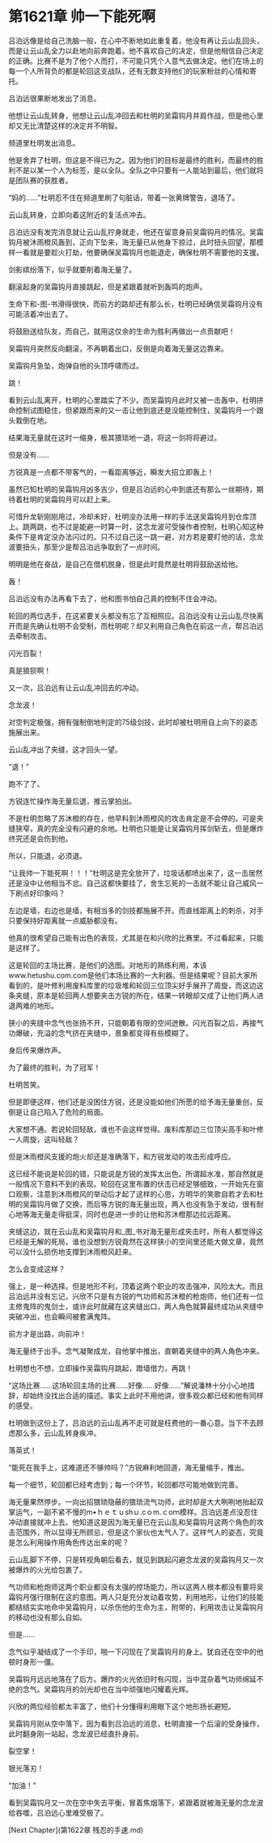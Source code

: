 # 第1621章 帅一下能死啊

吕泊远像是给自己洗脑一般，在心中不断地如此重复着，他没有再让云山乱回头，而是让云山乱全力以赴地向前奔跑着。他不喜欢自己的决定，但是他相信自己决定的正确。比赛不是为了他个人而打，不可能只凭个人意气去做决定。他们在场上的每一个人所背负的都是轮回这支战队，还有无数支持他们的玩家粉丝的心情和寄托。

吕泊远很果断地发出了消息。

他想让云山乱转身，他想让云山乱冲回去和杜明的吴霜钩月并肩作战，但是他心里却又无比清楚这样的决定并不明智。

频道里杜明发出消息。

他是舍弃了杜明，但这是不得已为之。因为他们的目标是最终的胜利，而最终的胜利不是以某一个人为标签，是以全队。全队之中只要有一人能站到最后，他们就将是团队赛的获胜者。

“妈的……”杜明忍不住在频道里刷了句脏话，带着一张黄牌警告，退场了。

云山乱转身，立即向着这附近的复活点冲去。

吕泊远没有发完消息就让云山乱拧身就走，他还在留意身前吴霜钩月的情况。吴霜钩月被沐雨橙风轰到，正向下坠来，海无量已从他身下掠过，此时扭头回望，那模样一看就是要趁火打劫，他要确保吴霜钩月也能退走，确保杜明不需要他的支援。

剑影缤纷落下，似乎就要削着海无量了。

翻滚起身的吴霜钩月直接跳起，但是紧跟着就听到轰鸣的炮声。

生命下和-图-书滑得很快，而前方的路却还有那么长，杜明已经确信吴霜钩月没有可能活着冲出去了。

将鼓励送给队友，而自己，就用这仅余的生命为胜利再做出一点贡献吧！

吴霜钩月突然反向翻滚，不再朝着出口，反倒是向着海无量这边靠来。

吴霜钩月急坠，炮弹自他的头顶呼啸而过。

跳！

看到云山乱离开，杜明的心里踏实了不少。而吴霜钩月此时又被一击轰中，杜明拼命控制试图稳住，但紧跟而来的又一击让他到底还是没能控制住，吴霜钩月一个跟头栽倒在地。

结果海无量就在这时一缩身，极其猥琐地一退，将这一剑将将避过。

但是没有……

方锐真是一点都不带客气的，一看距离够近，瞬发大招立即轰上！

虽然已知杜明的吴霜钩月凶多吉少，但是吕泊远的心中到底还有那么一丝期待，期待着杜明的吴霜钩月可以赶上来。

可惜升龙斩刚刚用过，冷却未好，杜明没办法用一样的手法送吴霜钩月到仓库顶上。跳两跳，也不过是能避一时算一时，这念龙波可受操作者控制，杜明心知这种条件下是肯定没办法闪过的。只不过自己这一跳一避，对方若是要盯他的话，念龙波要扭头，那至少是帮吕泊远争取到了一点时间。

明明是他在奋战，是自己在借机脱身，但是此时竟然是杜明将鼓励送给他。

轰！

吕泊远没有办法再看下去了，他和图书怕自己真的控制不住会冲动。

轮回的两位选手，在这紧要关头都没有忘了互相照应。吕泊远没有让云山乱尽快离开而是先确认杜明不会受制，而杜明呢？却又利用自己角色在前这一点，帮吕泊远去牵制攻击。

闪光百裂！

真是狼狈啊！

又一次，吕泊远有让云山乱冲回去的冲动。

念龙波！

对空判定极强，拥有强制倒地判定的75级剑技，此时却被杜明用自上向下的姿态施展出来。

云山乱冲出了夹缝，这才回头一望。

“退！”

跑不了了。

方锐连忙操作海无量后退，推云掌拍出。

不是杜明忽略了苏沐橙的存在，他早料到沐雨橙风的攻击肯定是不会停的。可是夹缝狭窄，真的完全没有闪避的余地。杜明也只能是让吴霜钩月挥剑斩去，但是爆炸终究还是会伤到他。

所以，只能退，必须退。

“让我帅一下能死啊！！！”杜明这是完全放开了，垃圾话都喷出来了，这一击居然还是没中让他相当不忿。自己这都快要挂了，舍生忘死的一击就不能让自己威风一下刷点好印象吗？

左边是墙，右边也是墙，有相当多的剑技都施展不开。而直线距离上的刺杀，对手只要保持好距离就一点威胁都没有。

他真的很希望自己能有出色的表现，尤其是在和兴欣的比赛里。不过看起来，只能是这样了。

这是轮回的主场比赛，是他们的选图。对地形的熟练利用，本该www.hetushu.com.com是他们本场比赛的一大利器。但是结果呢？目前大家所看到的，是叶修利用废料库里的垃圾堆和轮回三位顶尖好手展开了周旋，而这边这条夹缝，原本是轮回两人想要夹击方锐的所在，结果一转眼却又成了让他们两人进退两难的地形。

狭小的夹缝中念气也张扬不开，只能朝着有限的空间迸散。闪光百裂之后，再接气功爆破，充溢的念气挤在夹缝中，景象都变得有些模糊了。

身后传来爆炸声。

为了最终的胜利，为了冠军！

杜明苦笑。

但是即便这样，他们还是没困住方锐，还是没能如他们所愿的给予海无量重创，反倒是让自己陷入了危险的局面。

大家想不通。若说轮回轻敌，谁也不会这样觉得。废料库那边三位顶尖高手和叶修一人周旋，这叫轻敌？

但是沐雨橙风支援的炮火却还是准确落下，和方锐发动的攻击形成呼应。

这已经不能说是轮回的错，只能说是方锐的发挥太出色。所谓超水准，那自然就是一般情况下意料不到的表现。轮回在这里布置的伏击已经足够细致，一开始先在窗口观察，注意到沐雨橙风的举动后才起了这样的心思，方明华的笑歌自若才去和杜明的吴霜钩月做了交换，而后等方锐的海无量出现，两人也没有急于发动，很有耐心地等海无量走得挺深，同时也是进一步的让他和苏沐橙那边拉远距离。

夹缝这边，就在云山乱和吴霜钩月和_图_书对海无量形成夹击时，所有人都觉得这已经是无解的死局，谁也没想到方锐竟然在这样狭小的空间里还能大做文章，竟然可以没什么损伤地支撑到沐雨橙风赶来。

怎么会变成这样？

强上，是一种选择。但是地形不利，顶着这两个职业的攻击强冲，风险太大。而且吕泊远并没有忘记，兴欣不只是有方锐的气功师和苏沐橙的枪炮师，他们还有一位主修鬼阵的鬼剑士，或许此时就藏在这夹缝出口，两人角色就算最终成功从夹缝中突破冲出，也会瞬间被套满鬼阵。

前方才是出路，向前冲！

海无量终于出手。念气凝聚成龙，自他掌中推出，直朝着夹缝中的两人角色冲来。

杜明想也不想，立即操作吴霜钩月跳起，蹬墙借力，再跳！

“这场比赛……这场轮回主场的比赛……好像……好像……”解说潘林十分小心地措辞，却始终没找出合适的描述。事实上此时不用他讲，很多观众都已经和他有同样的感受。

杜明做到这份上了，吕泊远的云山乱再不走可就是枉费他的一番心意。当下不去顾虑那么多，云山乱转身疾冲。

落英式！

“能死在我手上，这难道还不够帅吗？”方锐麻利地回道，海无量缩手，推出。

每一个细节，轮回都已经考虑到；每一个环节，轮回都尽可能地做到完善。

海无量果然停步。一向出招猥琐隐蔽的猥琐流气功师，此时却是大大咧咧地抬起双掌运气，一副不紧不慢的m•ｈｅｔｕshｕ.cｏm.ｃoｍ模样。吕泊远差点没忍住冲动直接就冲上去。他知道这是因为海无量已在云山乱和吴霜钩月这两个角色的攻击范围外，所以显得无所顾忌，但是这个家伙也太气人了。这样气人的姿态，究竟是怎么利用操作用角色传达出来的呢？

云山乱脚下不停，只是转视角朝后看去，就见到跳起闪避念龙波的吴霜钩月又一次被爆炸的火光给包裹了。

气功师和枪炮师这两个职业都没有太强的控场能力，所以这两人根本都没有要将吴霜钩月强行限制在这的意图。两人只是充分发动着攻势，利用地形，让他们的技能都结结实实地命中吴霜钩月，以杀伤他的生命为主，附带的，利用攻击让吴霜钩月的移动也没有那么自如。

但是……

念气似乎凝结成了一个手印，啪一下闪现在了吴霜钩月的身上。犹自还在空中的他顿时身形一僵。

吴霜钩月远远地落在了后方。爆炸的火光依旧时有闪现，当中混杂着气功师绵延不绝的念气。吴霜钩月的剑光却也在当中顽强地闪耀着光辉。

兴欣的两位经验都太丰富了，他们十分懂得利用眼下这个地形扬长避短。

吴霜钩月刚从空中落下，因为看到吕泊远的消息，杜明直接一个后滚的受身操作，此时翻身刚一站起，念龙波已经直扑身前。

裂空掌！

银光落刃！

“加油！”

看到吴霜钩月又一次在空中失去平衡，冒着焦烟落下，紧跟着就被海无量的念龙波给吞噬，吕泊远心里难受极了。



[Next Chapter](第1622章 残忍的手速.md)